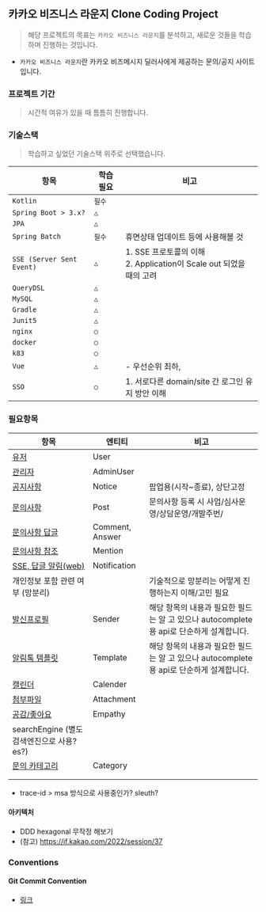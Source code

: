 ## 카카오 비즈니스 라운지 Clone Coding Project

> 해당 프로젝트의 목표는 `카카오 비즈니스 라운지`를 분석하고, 새로운 것들을 학습하며 진행하는 것입니다.

- `카카오 비즈니스 라운지`란 카카오 비즈메시지 딜러사에게 제공하는 문의/공지 사이트입니다.



### 프로젝트 기간

> 시간적 여유가 있을 때 틈틈히 진행합니다.



### 기술스택

> 학습하고 싶었던 기술스택 위주로 선택했습니다.

| 항목                      | 학습 필요 | 비고                                                         |
| ------------------------- | --------- | ------------------------------------------------------------ |
| `Kotlin`                  | `필수`       |                                                              |
| `Spring Boot > 3.x?`      | `△`       |                                                              |
| `JPA`                     | `△`       |                                                              |
| `Spring Batch`            | `필수`     | 휴면상태 업데이트 등에 사용해볼 것                                |
| `SSE (Server Sent Event)` | `△`       | 1. SSE 프로토콜의 이해<br />2. Application이 Scale out 되었을 때의 고려 |
| `QueryDSL`                | `△`       |                                                              |
| `MySQL`                   | `△`       |                                                              |
| `Gradle`                  | `△`       |                                                              |
| `Junit5`                  | `△`       |                                                              |
| `nginx`                   | `○`       |                                                              |
| `docker`                  | `○`       |                                                              |
| `k83`                     | `○`       |                                                              |
| `Vue`                     | `△`       | - 우선순위 최하,                                             |
| `SSO`                     | `○`       | 1. 서로다른 domain/site 간 로그인 유지 방안 이해             |





### 필요항목

| 항목                                       | 엔티티          | 비고                                                         |
| ------------------------------------------ | --------------- | ------------------------------------------------------------ |
| [유저](./docs/User.md)                | User            |                                                              |
| [관리자](./docs/AdminUser.md)       | AdminUser       |                                                              |
| [공지사항](./docs/Notice.md)         | Notice          | 팝업용(시작~종료), 상단고정                                  |
| [문의사항](docs/post/Post.md)                 | Post  | 문의사항 등록 시 사업/심사운영/상담운영/개발주번/            |
| [문의사항 답글](docs/post/Comment.md)        | Comment, Answer |                                                              |
| [문의사항 참조](./docs/Mention.md)   | Mention         |                                                              |
| [SSE, 답글 알림(web)](./docs/Notification.md) | Notification    |                                                              |
| 개인정보 포함 관련 여부 (망분리)           |                 | 기술적으로 망분리는 어떻게 진행하는지 이해/고민 필요         |
| [발신프로필](docs/message/Sender.md)             | Sender          | 해당 항목의 내용과 필요한 필드는 알 고 있으나 autocomplete 용 api로 단순하게 설계합니다. |
| [알림톡 템플릿](docs/message/Template.md)        | Template        | 해당 항목의 내용과 필요한 필드는 알 고 있으나 autocomplete 용 api로 단순하게 설계합니다. |
| [캘린더](./docs/Calender.md)       | Calender        |                                                              |
| [첨부파일](docs/post/Attachment.md) | Attachment      |                                                              |
| [공감/좋아요](docs/post/Empathy.md)           | Empathy         |                                                              |
| searchEngine (별도 검색엔진으로 사용? es?) |                 |                                                              |
| [문의 카테고리](./docs/Category.md)       | Category        |                                                              |
|                                            |                 |                                                              |
|                                            |                 |                                                              |

- trace-id > msa 방식으로 사용중인가? sleuth?

#### 아키텍처
- DDD hexagonal 무작정 해보기
- (참고) https://if.kakao.com/2022/session/37




### Conventions
#### Git Commit Convention
- [링크](./docs/Convention.md)








